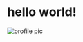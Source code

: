 # hello world!
![profile pic](https://images.pexels.com/photos/771742/pexels-photo-771742.jpeg?auto=compress&cs=tinysrgb&dpr=1&w=500)

